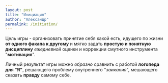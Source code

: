 ```yaml
---
layout: post
title: "Инициация"
author: "Александр"
permalink: /initiation/
---
```

Цель игры - организовать принятие себя какой есть, идущего по жизни **от одного факапа к другому** и мягко задать **простую и понятную дисциплину** _ежедневной_ оценки и коррекции смутного инструмента "**мотивация**".

Личный результат игры можно _образно_ сравнить с работой **логопеда для "Я"**, решающего проблему внутреннего "_заикания_", мешающего сказать **правду** самому себе.
